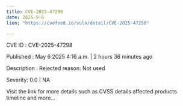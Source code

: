 ```yaml
---
title: CVE-2025-47298
date: 2025-5-6
lien: "https://cvefeed.io/vuln/detail/CVE-2025-47298"

---
```


CVE ID : CVE-2025-47298

Published :  May 6
2025
4:16 a.m. | 2 hours
36 minutes ago

Description : Rejected reason: Not used

Severity: 0.0 | NA

Visit the link for more details
such as CVSS details
affected products
timeline
and more...
